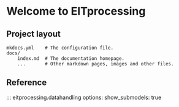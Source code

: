 
# Welcome to EITprocessing



## Project layout

    mkdocs.yml    # The configuration file.
    docs/
        index.md  # The documentation homepage.
        ...       # Other markdown pages, images and other files.
## Reference 
::: eitprocessing.datahandling
    options: 
        show_submodels: true